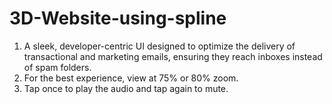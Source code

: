 # 3D-Website-using-spline
1. A sleek, developer-centric UI designed to optimize the delivery of transactional and marketing emails, ensuring they reach inboxes instead of spam folders.
2. For the best experience, view at 75% or 80% zoom.
3. Tap once to play the audio and tap again to mute.
